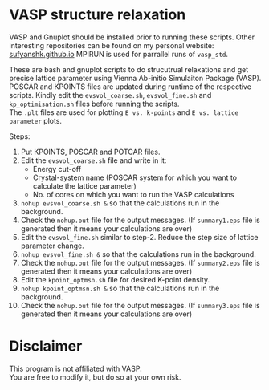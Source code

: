 # VASP structure relaxation
VASP and Gnuplot should be installed prior to running these scripts.
Other interesting repositories can be found on my personal website: <a href="https://sufyanshk.github.io/">sufyanshk.github.io</a>
MPIRUN is used for parrallel runs of `vasp_std`.

These are bash and gnuplot scripts to do strucutrual relaxations and get precise lattice parameter using Vienna Ab-initio Simulaiton Package (VASP).  
POSCAR and KPOINTS files are updated during runtime of the respective scripts. Kindly edit the `evsvol_coarse.sh`, `evsvol_fine.sh` and `kp_optimisation.sh` files before running the scripts.  
The `.plt` files are used for plotting `E vs. k-points` and `E vs. lattice parameter`
plots.

Steps:
1. Put KPOINTS, POSCAR and POTCAR files.
2. Edit the `evsvol_coarse.sh` file and write in it:
	* Energy cut-off
	* Crystal-system name (POSCAR system for which you want to calculate the lattice parameter)
	* No. of cores on which you want to run the VASP calculations
3. `nohup evsvol_coarse.sh &` so that the calculations run in the background.
4. Check the `nohup.out` file for the output messages. (If `summary1.eps` file is generated then it means your calculations are over)
5. Edit the `evsvol_fine.sh` similar to step-2. Reduce the step size of lattice parameter change.
6. `nohup evsvol_fine.sh &` so that the calculations run in the background.
7. Check the `nohup.out` file for the output messages. (If `summary2.eps` file is generated then it means your calculations are over)
8. Edit the `kpoint_optmsn.sh` file for desired K-point density.
9. `nohup kpoint_optmsn.sh &` so that the calculations run in the background.
10. Check the `nohup.out` file for the output messages. (If `summary3.eps` file is generated then it means your calculations are over)

# Disclaimer
This program is not affiliated with VASP.  
You are free to modify it, but do so at your own risk.  
 
